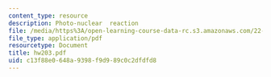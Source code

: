 ```yaml
---
content_type: resource
description: Photo-nuclear  reaction
file: /media/https%3A/open-learning-course-data-rc.s3.amazonaws.com/22-101-applied-nuclear-physics-fall-2003/c13f88e0648a9398f9d989c0c2dfdfd8_hw203.pdf
file_type: application/pdf
resourcetype: Document
title: hw203.pdf
uid: c13f88e0-648a-9398-f9d9-89c0c2dfdfd8
---
```

